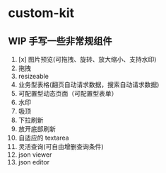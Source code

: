 # custom-kit

## WIP 手写一些非常规组件

1. [x] 图片预览(可拖拽、旋转、放大缩小、支持水印)
2. 拖拽
3. resizeable
4. 业务型表格(翻页自动请求数据，搜索自动请求数据)
5. 可配置型动态页面（可配置型表单）
6. 水印
7. 吸顶
8. 下拉刷新
9. 放开底部刷新
10. 自适应的 textarea
11. 灵活查询(可自由增删查询条件)
12. json viewer
13. json editor

